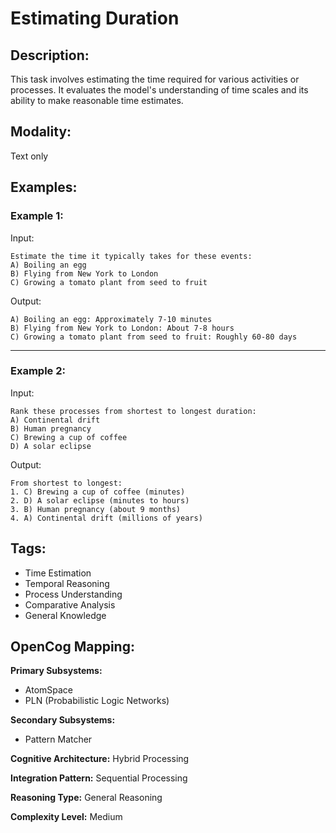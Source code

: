 # Estimating Duration

## Description:
This task involves estimating the time required for various activities or processes. It evaluates the model's understanding of time scales and its ability to make reasonable time estimates.

## Modality:
Text only

## Examples:

### Example 1:

Input:

```
Estimate the time it typically takes for these events:
A) Boiling an egg
B) Flying from New York to London
C) Growing a tomato plant from seed to fruit
```

Output:

```
A) Boiling an egg: Approximately 7-10 minutes
B) Flying from New York to London: About 7-8 hours
C) Growing a tomato plant from seed to fruit: Roughly 60-80 days
```

---

### Example 2:

Input:

```
Rank these processes from shortest to longest duration:
A) Continental drift
B) Human pregnancy
C) Brewing a cup of coffee
D) A solar eclipse
```

Output:

```
From shortest to longest:
1. C) Brewing a cup of coffee (minutes)
2. D) A solar eclipse (minutes to hours)
3. B) Human pregnancy (about 9 months)
4. A) Continental drift (millions of years)
```

## Tags:
- Time Estimation
- Temporal Reasoning
- Process Understanding
- Comparative Analysis
- General Knowledge

## OpenCog Mapping:

**Primary Subsystems:**
- AtomSpace
- PLN (Probabilistic Logic Networks)

**Secondary Subsystems:**
- Pattern Matcher

**Cognitive Architecture:** Hybrid Processing

**Integration Pattern:** Sequential Processing

**Reasoning Type:** General Reasoning

**Complexity Level:** Medium